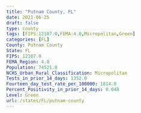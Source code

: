 ```yaml
---
title: "Putnam County, FL"
date: 2021-06-25
draft: false
type: county
tags: [FIPS:12107.0,FEMA:4.0,Micropolitan,Green]
categories: [FL]
County: Putnam County
State: FL
FIPS: 12107.0
FEMA_Region: 4.0
Population: 74521.0
NCHS_Urban_Rural_Classification: Micropolitan
Tests_in_prior_14_days: 1352.0
Fourteen_day_test_rate_per_100000: 1814.0
Percent_Positivity_in_prior_14_days: 0.048
Level: Green
url: /states/FL/putnam-county
---
```



